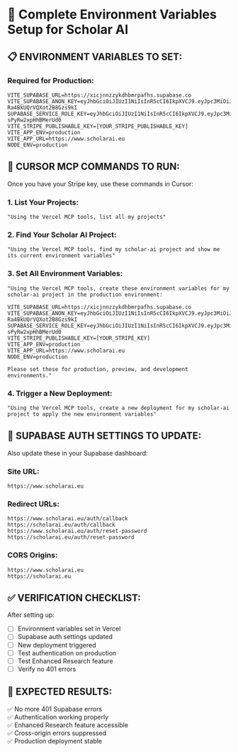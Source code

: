 # 🚀 Complete Environment Variables Setup for Scholar AI

## 📋 **ENVIRONMENT VARIABLES TO SET:**

### **Required for Production:**
```
VITE_SUPABASE_URL=https://xicjnnzzykdhbmrpafhs.supabase.co
VITE_SUPABASE_ANON_KEY=eyJhbGciOiJIUzI1NiIsInR5cCI6IkpXVCJ9.eyJpc3MiOiJzdXBhYmFzZSIsInJlZiI6InhpY2pubnp6eWtkaGJtcnBhZmhzIiwicm9sZSI6ImFub24iLCJpYXQiOjE3NDkzNzg0MjksImV4cCI6MjA2NDk1NDQyOX0.4N0ZKvuaCpDqWmmtgK_j-Ra4BkUQrVQXot2B8Gzs9kI
SUPABASE_SERVICE_ROLE_KEY=eyJhbGciOiJIUzI1NiIsInR5cCI6IkpXVCJ9.eyJpc3MiOiJzdXBhYmFzZSIsInJlZiI6InhpY2pubnp6eWtkaGJtcnBhZmhzIiwicm9sZSI6InNlcnZpY2Vfcm9sZSIsImlhdCI6MTc0OTM3ODQyOSwiZXhwIjoyMDY0OTU0NDI5fQ.DL_NaeuewHd_CwZOiY7JIzB2K-sPyRw2xpHhBMerUd0
VITE_STRIPE_PUBLISHABLE_KEY=[YOUR_STRIPE_PUBLISHABLE_KEY]
VITE_APP_ENV=production
VITE_APP_URL=https://www.scholarai.eu
NODE_ENV=production
```

## 🎯 **CURSOR MCP COMMANDS TO RUN:**

Once you have your Stripe key, use these commands in Cursor:

### **1. List Your Projects:**
```
"Using the Vercel MCP tools, list all my projects"
```

### **2. Find Your Scholar AI Project:**
```
"Using the Vercel MCP tools, find my scholar-ai project and show me its current environment variables"
```

### **3. Set All Environment Variables:**
```
"Using the Vercel MCP tools, create these environment variables for my scholar-ai project in the production environment:

VITE_SUPABASE_URL=https://xicjnnzzykdhbmrpafhs.supabase.co
VITE_SUPABASE_ANON_KEY=eyJhbGciOiJIUzI1NiIsInR5cCI6IkpXVCJ9.eyJpc3MiOiJzdXBhYmFzZSIsInJlZiI6InhpY2pubnp6eWtkaGJtcnBhZmhzIiwicm9sZSI6ImFub24iLCJpYXQiOjE3NDkzNzg0MjksImV4cCI6MjA2NDk1NDQyOX0.4N0ZKvuaCpDqWmmtgK_j-Ra4BkUQrVQXot2B8Gzs9kI
SUPABASE_SERVICE_ROLE_KEY=eyJhbGciOiJIUzI1NiIsInR5cCI6IkpXVCJ9.eyJpc3MiOiJzdXBhYmFzZSIsInJlZiI6InhpY2pubnp6eWtkaGJtcnBhZmhzIiwicm9sZSI6InNlcnZpY2Vfcm9sZSIsImlhdCI6MTc0OTM3ODQyOSwiZXhwIjoyMDY0OTU0NDI5fQ.DL_NaeuewHd_CwZOiY7JIzB2K-sPyRw2xpHhBMerUd0
VITE_STRIPE_PUBLISHABLE_KEY=[YOUR_STRIPE_KEY]
VITE_APP_ENV=production
VITE_APP_URL=https://www.scholarai.eu
NODE_ENV=production

Please set these for production, preview, and development environments."
```

### **4. Trigger a New Deployment:**
```
"Using the Vercel MCP tools, create a new deployment for my scholar-ai project to apply the new environment variables"
```

## 🔧 **SUPABASE AUTH SETTINGS TO UPDATE:**

Also update these in your Supabase dashboard:

### **Site URL:**
```
https://www.scholarai.eu
```

### **Redirect URLs:**
```
https://www.scholarai.eu/auth/callback
https://scholarai.eu/auth/callback
https://www.scholarai.eu/auth/reset-password
https://scholarai.eu/auth/reset-password
```

### **CORS Origins:**
```
https://www.scholarai.eu
https://scholarai.eu
```

## ✅ **VERIFICATION CHECKLIST:**

After setting up:
- [ ] Environment variables set in Vercel
- [ ] Supabase auth settings updated
- [ ] New deployment triggered
- [ ] Test authentication on production
- [ ] Test Enhanced Research feature
- [ ] Verify no 401 errors

## 🎉 **EXPECTED RESULTS:**

✅ No more 401 Supabase errors  
✅ Authentication working properly  
✅ Enhanced Research feature accessible  
✅ Cross-origin errors suppressed  
✅ Production deployment stable
